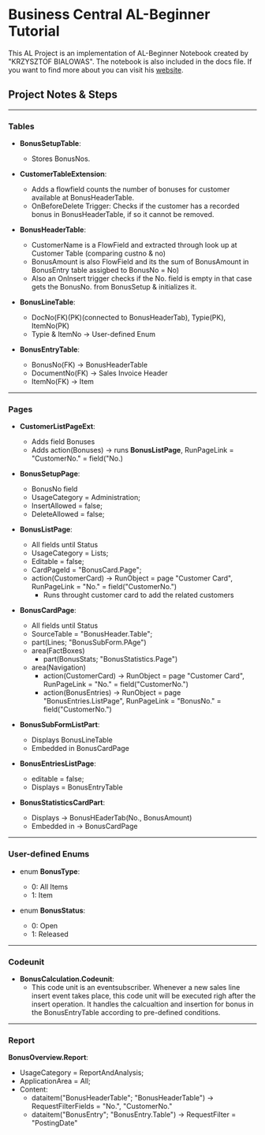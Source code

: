 # Business Central AL-Beginner Tutorial
This AL Project is an implementation of AL-Beginner Notebook created by "KRZYSZTOF BIALOWAS". The notebook is also included in the docs file. If you want to find more about you can visit his [website](http://www.mynavblog.com/2021/02/16/automated-tests-dont-listen-to-microsoft/).
## Project Notes & Steps
---
### Tables
- **BonusSetupTable**: 
  - Stores BonusNos.

- **CustomerTableExtension**: 
  - Adds a flowfield counts the number of bonuses for customer available at BonusHeaderTable.
  - OnBeforeDelete Trigger: Checks if the customer has a recorded bonus in BonusHeaderTable, if so it cannot be removed.

- **BonusHeaderTable**:
  -  CustomerName is a FlowField and extracted through look up at Customer Table (comparing custno & no)
  -  BonusAmount is also FlowField and its the sum of BonusAmount in BonusEntry table assigbed to BonusNo = No)
  -  Also an OnInsert trigger checks if the No. field is empty in that case gets the BonusNo. from BonusSetup & initializes it.

- **BonusLineTable**:
  - DocNo(FK)(PK)(connected to BonusHeaderTab), Typie(PK), ItemNo(PK)
  - Typie & ItemNo -> User-defined Enum

- **BonusEntryTable**:
  - BonusNo(FK) -> BonusHeaderTable
  - DocumentNo(FK) -> Sales Invoice Header
  - ItemNo(FK) -> Item
---
### Pages
- **CustomerListPageExt**:
  - Adds field Bonuses
  - Adds action(Bonuses) -> runs **BonusListPage**, RunPageLink = "CustomerNo." = field("No.)

- **BonusSetupPage**:
  - BonusNo field
  - UsageCategory = Administration;
  - InsertAllowed = false;
  - DeleteAllowed = false;

- **BonusListPage**:
  - All fields until Status
  - UsageCategory = Lists;
  - Editable = false;
  - CardPageId = "BonusCard.Page";
  - action(CustomerCard) -> RunObject = page "Customer Card", RunPageLink = "No." = field("CustomerNo.")
    - Runs throught customer card to add the related customers

- **BonusCardPage**:
  - All fields until Status
  - SourceTable = "BonusHeader.Table";
  - part(Lines; "BonusSubForm.PAge")
  - area(FactBoxes)
    - part(BonusStats; "BonusStatistics.Page")
  - area(Navigation)
    - action(CustomerCard) -> RunObject = page "Customer Card", RunPageLink = "No." = field("CustomerNo.")
    - action(BonusEntries) -> RunObject = page "BonusEntries.ListPage", RunPageLink = "BonusNo." = field("CustomerNo.")

- **BonusSubFormListPart**:
  - Displays BonusLineTable
  - Embedded in BonusCardPage

- **BonusEntriesListPage**:
  - editable = false;
  - Displays = BonusEntryTable

- **BonusStatisticsCardPart**:
  - Displays -> BonusHEaderTab(No., BonusAmount)
  - Embedded in -> BonusCardPage
---
### User-defined Enums
- enum **BonusType**:
  - 0: All Items
  - 1: Item

- enum **BonusStatus**:
  - 0: Open
  - 1: Released
---
### Codeunit
- **BonusCalculation.Codeunit**:
  - This code unit is an eventsubscriber. Whenever a new sales line insert event takes place, this code unit will be executed righ after the insert operation. It handles the calcualtion and insertion for bonus in the BonusEntryTable according to pre-defined conditions.
---
### Report
**BonusOverview.Report**:
- UsageCategory = ReportAndAnalysis;
- ApplicationArea = All;
- Content:
  - dataitem("BonusHeaderTable"; "BonusHeaderTable") -> RequestFilterFields = "No.", "CustomerNo."
  - dataitem("BonusEntry"; "BonusEntry.Table") -> RequestFilter = "PostingDate"